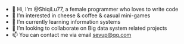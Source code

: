 - 👋 Hi, I’m @ShiqiLu77, a female programmer who loves to write code
- 👀 I’m interested in cheese & coffee & casual mini-games
- 🌱 I’m currently learning information systems
- 💞️ I’m looking to collaborate on Big data system related projects
- 📫 You can contact me via email sevup@qq.com

<!---
ShiqiLu77/ShiqiLu77 is a ✨ special ✨ repository because its `README.md` (this file) appears on your GitHub profile.
You can click the Preview link to take a look at your changes.
--->
